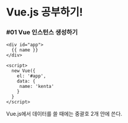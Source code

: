 # Vue.js 공부하기!
### #01 Vue 인스턴스 생성하기

```
<div id="app">
  {{ name }}
</div>

<script>
  new Vue({
    el: '#app',
    data: {
     name: 'kenta'
    }
  }
</script>
```

Vue.js에서 데이터를 쓸 때에는 중괄호 2개 안에 쓴다.   